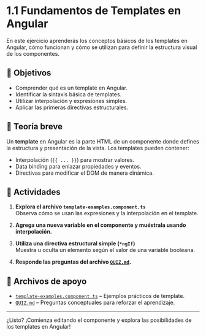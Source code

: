 # 1.1 Fundamentos de Templates en Angular

En este ejercicio aprenderás los conceptos básicos de los templates en Angular, cómo funcionan y cómo se utilizan para definir la estructura visual de los componentes.

## 🎯 Objetivos

- Comprender qué es un template en Angular.
- Identificar la sintaxis básica de templates.
- Utilizar interpolación y expresiones simples.
- Aplicar las primeras directivas estructurales.

## 📖 Teoría breve

Un **template** en Angular es la parte HTML de un componente donde defines la estructura y presentación de la vista. Los templates pueden contener:

- Interpolación (`{{ ... }}`) para mostrar valores.
- Data binding para enlazar propiedades y eventos.
- Directivas para modificar el DOM de manera dinámica.

## 📝 Actividades

1. **Explora el archivo `template-examples.component.ts`**  
   Observa cómo se usan las expresiones y la interpolación en el template.

2. **Agrega una nueva variable en el componente y muéstrala usando interpolación.**

3. **Utiliza una directiva estructural simple (`*ngIf`)**  
   Muestra u oculta un elemento según el valor de una variable booleana.

4. **Responde las preguntas del archivo [`QUIZ.md`](QUIZ.md).**

## 📂 Archivos de apoyo

- [`template-examples.component.ts`](template-examples.component.ts) – Ejemplos prácticos de template.
- [`QUIZ.md`](QUIZ.md) – Preguntas conceptuales para reforzar el aprendizaje.

---

¿Listo? ¡Comienza editando el componente y explora las posibilidades de los templates en Angular!
